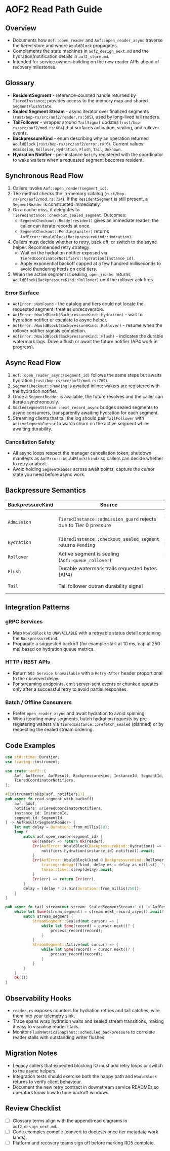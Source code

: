 # AOF2 Read Path Guide

## Overview
- Documents how `Aof::open_reader` and `Aof::open_reader_async` traverse the tiered store and where `WouldBlock` propagates.
- Complements the state machines in `aof2_design_next.md` and the hydration/notification details in `aof2_store.md`.
- Intended for service owners building on the new reader APIs ahead of recovery milestones.

## Glossary
- **ResidentSegment** - reference-counted handle returned by `TieredInstance`; provides access to the memory map and shared `SegmentFlushState`.
- **Sealed Segment Stream** - async iterator over finalized segments (`rust/bop-rs/src/aof2/reader.rs:505`), used by long-lived tail readers.
- **TailFollower** - wrapper around `TailSignal` updates (`rust/bop-rs/src/aof2/mod.rs:604`) that surfaces activation, sealing, and rollover events.
- **BackpressureKind** - enum describing why an operation returned `WouldBlock` (`rust/bop-rs/src/aof2/error.rs:6`). Current values: `Admission`, `Rollover`, `Hydration`, `Flush`, `Tail`, `Unknown`.
- **Hydration Notifier** - per-instance `Notify` registered with the coordinator to wake waiters when a requested segment becomes resident.

## Synchronous Read Flow
1. Callers invoke `Aof::open_reader(segment_id)`.
2. The method checks the in-memory catalog (`rust/bop-rs/src/aof2/mod.rs:724`). If the `ResidentSegment` is still present, a `SegmentReader` is constructed immediately.
3. On a cache miss, it delegates to `TieredInstance::checkout_sealed_segment`. Outcomes:
   - `SegmentCheckout::Ready(resident)` gives an immediate reader; the caller can iterate records at once.
   - `SegmentCheckout::Pending(waiter)` returns `AofError::WouldBlock(BackpressureKind::Hydration)`.
4. Callers must decide whether to retry, back off, or switch to the async helper. Recommended retry strategy:
   - Wait on the hydration notifier exposed via `TieredCoordinatorNotifiers::hydration(instance_id)`.
   - Apply exponential backoff capped at a few hundred milliseconds to avoid thundering herds on cold tiers.
5. When the active segment is sealing, `open_reader` returns `WouldBlock(BackpressureKind::Rollover)` until the rollover ack fires.

### Error Surface
- `AofError::NotFound` - the catalog and tiers could not locate the requested segment; treat as unrecoverable.
- `AofError::WouldBlock(BackpressureKind::Hydration)` - wait for hydration notifier or escalate to async helper.
- `AofError::WouldBlock(BackpressureKind::Rollover)` - resume when the rollover notifier signals completion.
- `AofError::WouldBlock(BackpressureKind::Flush)` - indicates the durable watermark lags. Drive a flush or await the future notifier (AP4 work in progress).

## Async Read Flow
1. `Aof::open_reader_async(segment_id)` follows the same steps but awaits hydration (`rust/bop-rs/src/aof2/mod.rs:769`).
2. `SegmentCheckout::Pending` is awaited inline; wakers are registered with the hydration notifier.
3. Once a `SegmentReader` is available, the future resolves and the caller can iterate synchronously.
4. `SealedSegmentStream::next_record_async` bridges sealed segments to async consumers, transparently awaiting hydration for each segment.
5. Streaming clients that tail the log should pair `TailFollower` with `ActiveSegmentCursor` to watch churn on the active segment while awaiting durability.

### Cancellation Safety
- All async loops respect the manager cancellation token; shutdown manifests as `AofError::WouldBlock(kind)` so callers can decide whether to retry or abort.
- Avoid holding `SegmentReader` across await points; capture the cursor state you need before async work.

## Backpressure Semantics
| BackpressureKind | Source | Resolution Strategy |
| ---------------- | ------ | ------------------ |
| `Admission` | `TieredInstance::admission_guard` rejects due to Tier 0 pressure | Wait on `TieredCoordinatorNotifiers::admission(instance_id)` or slow the producer. Applies mainly to writers but read-side admission is exposed for completeness. |
| `Hydration` | `TieredInstance::checkout_sealed_segment` returns `Pending` | Await hydration notifier; optionally enqueue a prefetch via `TieredCoordinator` for anticipated readers. |
| `Rollover` | Active segment is sealing (`Aof::queue_rollover`) | Await rollover notifier; readers should retry after a short delay or rely on async helper. |
| `Flush` | Durable watermark trails requested bytes (AP4) | Let the manager drive a flush, or call the planned `await_flush(record_id)` helper once exposed. |
| `Tail` | Tail follower outran durability signal | Retry after `TailSignal` publishes the next event; typically transient during heavy write bursts. |

## Integration Patterns
### gRPC Services
- Map `WouldBlock` to `UNAVAILABLE` with a retryable status detail containing the `BackpressureKind`.
- Propagate a suggested backoff (for example start at 10 ms, cap at 250 ms) based on hydration queue metrics.

### HTTP / REST APIs
- Return `503 Service Unavailable` with a `Retry-After` header proportional to the observed delay.
- For streaming endpoints, emit server-sent events or chunked updates only after a successful retry to avoid partial responses.

### Batch / Offline Consumers
- Prefer `open_reader_async` and await hydration to avoid spinning.
- When iterating many segments, batch hydration requests by pre-registering waiters via `TieredInstance::prefetch_sealed` (planned) or by respecting the sealed stream ordering.

## Code Examples
```rust
use std::time::Duration;
use tracing::instrument;

use crate::aof2::{
    Aof, AofError, AofResult, BackpressureKind, InstanceId, SegmentId, SegmentReader,
    TieredCoordinatorNotifiers,
};

#[instrument(skip(aof, notifiers))]
pub async fn read_segment_with_backoff(
    aof: &Aof,
    notifiers: &TieredCoordinatorNotifiers,
    instance_id: InstanceId,
    segment_id: SegmentId,
) -> AofResult<SegmentReader> {
    let mut delay = Duration::from_millis(10);
    loop {
        match aof.open_reader(segment_id) {
            Ok(reader) => return Ok(reader),
            Err(AofError::WouldBlock(BackpressureKind::Hydration)) => {
                notifiers.hydration(instance_id).notified().await;
            }
            Err(AofError::WouldBlock(kind @ BackpressureKind::Rollover)) => {
                tracing::debug!(?kind, delay_ms = delay.as_millis(), "rollover in progress; retrying");
                tokio::time::sleep(delay).await;
            }
            Err(err) => return Err(err),
        }
        delay = (delay * 2).min(Duration::from_millis(250));
    }
}
```

```rust
pub async fn tail_stream(mut stream: SealedSegmentStream<'_>) -> AofResult<()> {
    while let Some(stream_segment) = stream.next_record_async().await? {
        match stream_segment {
            StreamSegment::Sealed(mut cursor) => {
                while let Some(record) = cursor.next()? {
                    process_record(record);
                }
            }
            StreamSegment::Active(mut cursor) => {
                while let Some(record) = cursor.next()? {
                    process_record(record);
                }
            }
        }
    }
    Ok(())
}
```

## Observability Hooks
- `reader.rs` exposes counters for hydration retries and tail catches; wire them into your telemetry sink.
- Trace spans wrap hydration waits and sealed stream transitions, making it easy to visualise reader stalls.
- Monitor `FlushMetricsSnapshot::scheduled_backpressure` to correlate reader stalls with outstanding writer flushes.

## Migration Notes
- Legacy callers that expected blocking IO must add retry loops or switch to the async helpers.
- Integration tests should exercise both the happy path and `WouldBlock` returns to verify client behaviour.
- Document the new retry contract in downstream service READMEs so operators know how to tune backoff windows.

## Review Checklist
- [ ] Glossary terms align with the append/read diagrams in `aof2_design_next.md`.
- [ ] Code examples compile (convert to doctests once tier metadata work lands).
- [ ] Platform and recovery teams sign off before marking RD5 complete.
